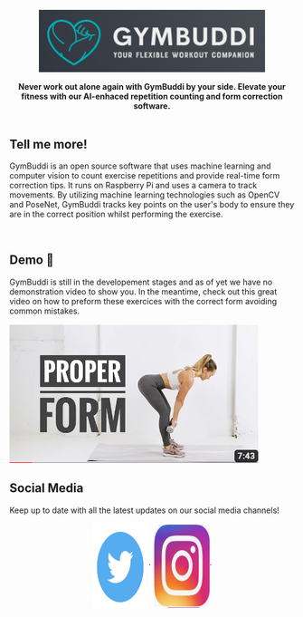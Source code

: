 

<!-- LOGO AND SLOGAN -->
</br>
<div align="center">

   <img src=https://github.com/patrickbrawley/gymBuddi/blob/main/Images/gymbuddi_landscape_logo.png alt="logo" width="400" div align=center />
   </br>
   </br>
<b> Never work out alone again with GymBuddi by your side. Elevate your fitness with our AI-enhaced repetition counting and form correction software. </b>
   </br>
   </br>
</div>
<div align="left">
    <h2 align="left">Tell me more! </h2>
    <p>GymBuddi is an open source software that uses machine learning and computer vision to count exercise repetitions and provide real-time form correction tips. It runs on Raspberry Pi and uses a camera to track movements. By utilizing machine learning technologies such as OpenCV and PoseNet, GymBuddi tracks key points on the user's body to ensure they are in the correct position whilst performing the exercise.</p>
    </br>
    
</div>
<div align="left">
   <h2 align="left">Demo 🎥 </h2>
   <p>GymBuddi is still in the developement stages and as of yet we have no demonstration video to show you. In the meantime, check out this great video on how to preform these exercices with the correct form avoiding common mistakes.
   </br> 
   </div> 

   [![demo](https://github.com/patrickbrawley/gymBuddi/blob/main/Images/ProperForm.png)](https://www.youtube.com/watch?v=dBJry3tcX0Q)
   </br>

<div align="left">
   <h2>Social Media</h2>
   <p>Keep up to date with all the latest updates on our social media channels!</p>
   <p align="center">
<a href="https://twitter.com" target="blank"><img align="center" src=https://github.com/patrickbrawley/gymBuddi/blob/main/Images/twitter.png alt="twitter" height="150" width="100" /></a>·
<a href="https://instagram.com" target="blank"><img align="center" src=https://github.com/patrickbrawley/gymBuddi/blob/main/Images/instagram.png alt="instagram" height="150" width="100" /></a>·




